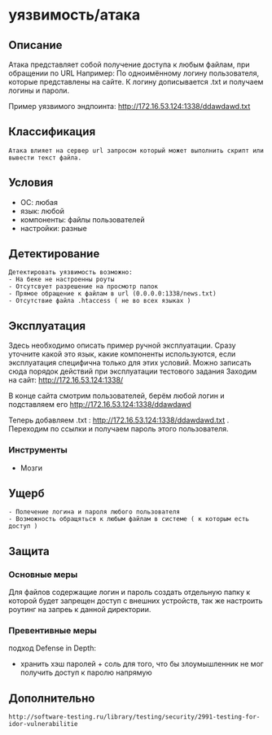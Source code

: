 # уязвимость/атака

## Описание
Атака представляет собой получение доступа к любым файлам, при обращении по URL
Например: По одноимённому логину пользователя, которые представлены на сайте. К логину дописывается .txt и получаем логины и пароли.

Пример уязвимого эндпоинта: http://172.16.53.124:1338/ddawdawd.txt

## Классификация
	Атака влияет на сервер url запросом который может выполнить скрипт или вывести текст файла.
	

## Условия
- ОС: любая
- язык: любой
- компоненты: файлы пользователей
- настройки: разные

## Детектирование
	Детектировать уязвимость возможно:
	- На беке не настроенны роуты
	- Отсутсвует разрешение на просмотр папок 
	- Прямое обращение к файлам в url (0.0.0.0:1338/news.txt)
	- Отсутствие файла .htaccess ( не во всех языках )	
## Эксплуатация
Здесь необходимо описать пример ручной эксплуатации. Сразу уточните какой это язык, какие компоненты используются, если эксплуатация специфична только для этих условий. Можно записать сюда порядок действий при эксплуатации тестового задания
Заходим на сайт: http://172.16.53.124:1338/

В конце сайта смотрим пользователей, берём любой логин и подставляем его http://172.16.53.124:1338/ddawdawd

Теперь добавляем .txt : http://172.16.53.124:1338/ddawdawd.txt . Переходим по ссылки и получаем пароль этого пользователя.

### Инструменты
- Мозги

## Ущерб
	- Полечение логина и пароля любого пользователя
	- Возможность обращяться к любым файлам в системе ( к которым есть доступ )	
## Защита
### Основные меры
Для файлов содержащие логин и пароль создать отдельную папку к которой будет запрещен доступ с внешних устройств, так же настроить роутинг на запреь к данной директории. 

### Превентивные меры
подход Defense in Depth:
- хранить хэш паролей + соль для того, что бы злоумышленник не мог получить доступ к паролю напрямую

## Дополнительно
	http://software-testing.ru/library/testing/security/2991-testing-for-idor-vulnerabilitie

